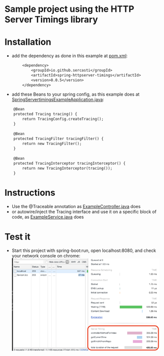 

# Sample project using the HTTP Server Timings library 


# Installation
  - add the dependency as done in this example at [pom.xml](pom.xml):
```
        <dependency>
            <groupId>io.github.sercasti</groupId>
            <artifactId>spring-httpserver-timings</artifactId>
            <version>0.0.5</version>
        </dependency>
```
  
  - add these Beans to your spring config, as this example does at [SpringServertimingsExampleApplication.java](/src/main/java/io/github/sercasti/springservertimingsexample/SpringServertimingsExampleApplication.java):
```
    @Bean
    protected Tracing tracing() {
        return TracingConfig.createTracing();
    }

    @Bean
    protected TracingFilter tracingFilter() {
        return new TracingFilter();
    }
    
    @Bean
    protected TracingInterceptor tracingInterceptor() {
        return new TracingInterceptor(tracing());
    }
```

# Instructions
  - Use the @Traceable annotation as [ExampleController.java](/src/main/java/io/github/sercasti/springservertimingsexample/controller/ExampleController.java) does
  - or autowire/inject the Tracing interface and use it on a specific block of code, as [ExampleService.java](/src/main/java/io/github/sercasti/springservertimingsexample/service/ExampleService.java) does

# Test it
  - Start this project with spring-boot:run, open localhost:8080, and check your network console on chrome:
  ![](images/Example.png)
